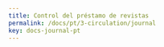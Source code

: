 ```yaml
---
title: Control del préstamo de revistas
permalink: /docs/pt/3-circulation/journal
key: docs-journal-pt
---
```

